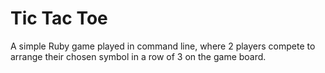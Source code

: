 # Tic Tac Toe
A simple Ruby game played in command line, where 2 players compete to arrange their chosen symbol in a row of 3 on the game board.
